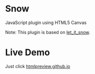 Snow
===

JavaScript plugin using HTML5 Canvas

Note: This plugin is based on [let_it_snow](//github.com/peachananr/let_it_snow).

# Live Demo

Just click [htmlpreview.github.io](http://htmlpreview.github.io/?https://github.com/RoamIn/snow/blob/dev/demo/index.html)
